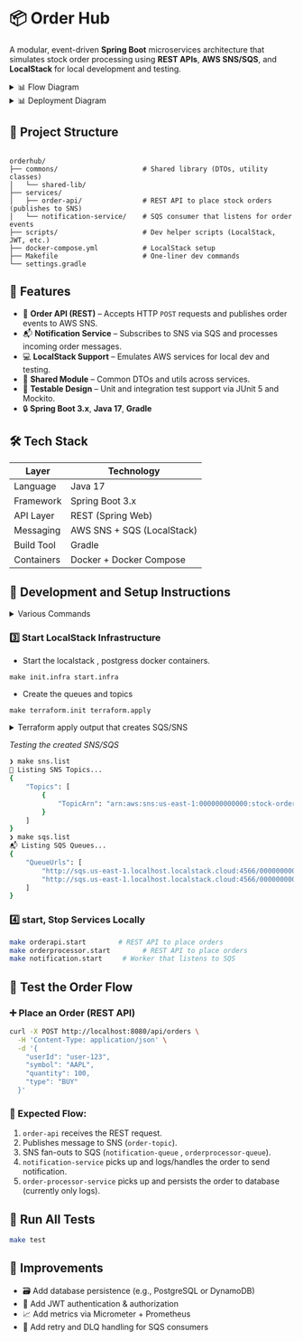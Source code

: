 
# 📦 Order Hub

A modular, event-driven **Spring Boot** microservices architecture that simulates stock order processing using **REST APIs**, **AWS SNS/SQS**, and **LocalStack** for local development and testing.

<details> <summary>📊 Flow Diagram</summary>

```mermaid
flowchart TD
    A[Client App] --> B[API Gateway / Load Balancer]
    B --> C[Order Service API - Publisher]
    C -->|REST POST| D[SNS Topic]
    D --> E[SQS Queue]
    %% Fan-out from SQS to multiple consumers
    E --> F[Order Processor Service]
    E --> G[Notification Service]

    F --> H[Database - Orders ]
    G --> I[Email/SMS Gateway]

    %% Styling
    class C,F,G service;
    classDef service fill:#e0f7fa,stroke:#00796b,stroke-width:1px;

    %% Styling
    class C,F service;
    classDef service fill:#e0f7fa,stroke:#00796b,stroke-width:1px;

```
</details>

<details> <summary>📊 Deployment Diagram</summary>

```mermaid
graph TD
    subgraph Client Side
        A[User / Frontend App]
    end

    subgraph AWS Cloud
        B[API Gateway] --> C[Order Service API - EKS]
        C --> D[SNS Topic]

        subgraph Messaging Layer
            D --> E1[SQS: Order Queue]
            D --> E2[SQS: Notification Queue]
        end

        subgraph Consumers
            E1 --> F1[Order Processor Service - EKS ]
            E2 --> F2[Notification Service - EKS]
        end

        subgraph Data Layer
            F1 --> G1[RDS / PostgreSQL - Orders]
            F2 --> G2[SES / SNS Email or SMS]
        end
    end

    %% Styling
    class C,F1,F2 service;
    classDef service fill:#e0f7fa,stroke:#00796b,stroke-width:1px;
    class B,D,E1,E2 cloud;
    classDef cloud fill:#fff8e1,stroke:#fbc02d,stroke-width:1px;

```
</details>

## 📁 Project Structure

```

orderhub/
├── commons/                     # Shared library (DTOs, utility classes)
│   └── shared-lib/
├── services/
│   ├── order-api/               # REST API to place stock orders (publishes to SNS)
│   └── notification-service/    # SQS consumer that listens for order events
├── scripts/                     # Dev helper scripts (LocalStack, JWT, etc.)
├── docker-compose.yml           # LocalStack setup
├── Makefile                     # One-liner dev commands
└── settings.gradle

```

## 🚀 Features

- 🔄 **Order API (REST)** – Accepts HTTP `POST` requests and publishes order events to AWS SNS.
- 📬 **Notification Service** – Subscribes to SNS via SQS and processes incoming order messages.
- 💻 **LocalStack Support** – Emulates AWS services for local dev and testing.
- 🔧 **Shared Module** – Common DTOs and utils across services.
- 🧪 **Testable Design** – Unit and integration test support via JUnit 5 and Mockito.
- 🔒 **Spring Boot 3.x**, **Java 17**, **Gradle**

## 🛠️ Tech Stack

| Layer      | Technology                 |
| ---------- | -------------------------- |
| Language   | Java 17                    |
| Framework  | Spring Boot 3.x            |
| API Layer  | REST (Spring Web)          |
| Messaging  | AWS SNS + SQS (LocalStack) |
| Build Tool | Gradle                     |
| Containers | Docker + Docker Compose    |


## 🚧 Development and Setup Instructions

<details><summary>Various Commands</summary>

```bash
❯ make help

Available commands:
  build               🏗️ Build all modules
  clean               🧹 Clean all builds
  clean.infra         🧹 Clean resources created for various services
  help                📖 Help message
  init                Initialize development environment prerequisites
  init.infra          🌐 Create the infrastructure
  logs.infra          📜  Localstack logs
  notification.logs   📄 Tail logs for Notification Service
  notification.run    📣 Start the Notification service
  notification.stop   ❌ Stop the Notification service
  orderapi.logs       📄 Tail logs for Order API
  orderapi.start        🚀 Start the Order API service
  orderapi.stop       ❌ Stop the Order API service
  orderprocessor.logs 📄 Tail logs for Order Processor
  orderprocessor.start  ⚙️ Start the Order Processor service
  orderprocessor.stop ❌ Stop the Order Processor service
  ps.infra            📦 Container Status
  s3.list             📂 List S3 buckets
  sns.list            📣 List SNS topics
  sqs.list            📬 List SQS queues
  ssm.list            📦 List SSM parameters
  start.infra         🚀 Start localstack services.
  stop.infra          🛑 Stop LocalStack services.
  terraform.apply     ✅ Terraform Apply
  terraform.destroy   🔥 Terraform Destroy
  terraform.fmt       🧹 Terraform Format
  terraform.init      🚀 Terraform Init
  terraform.plan      🔍 Terraform Plan
  terraform.show      📜 Terraform Show"
  test.integration    🧪 Run integration tests
  test.unit           🧪 Run unit tests
```

</details>

### 3️⃣ Start LocalStack Infrastructure

- Start the localstack , postgress docker containers.

`make init.infra start.infra`        

- Create the queues and topics

`make terraform.init terraform.apply`


<details><summary> Terraform apply output that creates SQS/SNS </summary>

```bash
✅ Terraform Apply
docker run --rm -v /Users/priyeshkannan/Workspace/project/aws-microservices-workshop-localstack/orderhub/./terraform:/workspace --network orderhub -w /workspace -e AWS_ACCESS_KEY_ID=test -e AWS_SECRET_ACCESS_KEY=test -e AWS_DEFAULT_REGION=us-east-1 hashicorp/terraform:1.8 apply -auto-approve

Terraform used the selected providers to generate the following execution
plan. Resource actions are indicated with the following symbols:
  + create

Terraform will perform the following actions:

  # aws_sns_topic.order_events_topic will be created
  + resource "aws_sns_topic" "order_events_topic" {
      + arn                         = (known after apply)
      + beginning_archive_time      = (known after apply)
      + content_based_deduplication = false
      + fifo_throughput_scope       = (known after apply)
      + fifo_topic                  = false
      + id                          = (known after apply)
      + name                        = "stock-order-events-topic"
      + name_prefix                 = (known after apply)
      + owner                       = (known after apply)
      + policy                      = (known after apply)
      + signature_version           = (known after apply)
      + tags_all                    = (known after apply)
      + tracing_config              = (known after apply)
    }

  # aws_sns_topic_subscription.notification_subscription will be created
  + resource "aws_sns_topic_subscription" "notification_subscription" {
      + arn                             = (known after apply)
      + confirmation_timeout_in_minutes = 1
      + confirmation_was_authenticated  = (known after apply)
      + endpoint                        = (known after apply)
      + endpoint_auto_confirms          = false
      + filter_policy_scope             = (known after apply)
      + id                              = (known after apply)
      + owner_id                        = (known after apply)
      + pending_confirmation            = (known after apply)
      + protocol                        = "sqs"
      + raw_message_delivery            = true
      + topic_arn                       = (known after apply)
    }

  # aws_sns_topic_subscription.order_processor_subscription will be created
  + resource "aws_sns_topic_subscription" "order_processor_subscription" {
      + arn                             = (known after apply)
      + confirmation_timeout_in_minutes = 1
      + confirmation_was_authenticated  = (known after apply)
      + endpoint                        = (known after apply)
      + endpoint_auto_confirms          = false
      + filter_policy_scope             = (known after apply)
      + id                              = (known after apply)
      + owner_id                        = (known after apply)
      + pending_confirmation            = (known after apply)
      + protocol                        = "sqs"
      + raw_message_delivery            = true
      + topic_arn                       = (known after apply)
    }

  # aws_sqs_queue.notification_queue will be created
  + resource "aws_sqs_queue" "notification_queue" {
      + arn                               = (known after apply)
      + content_based_deduplication       = false
      + deduplication_scope               = (known after apply)
      + delay_seconds                     = 0
      + fifo_queue                        = false
      + fifo_throughput_limit             = (known after apply)
      + id                                = (known after apply)
      + kms_data_key_reuse_period_seconds = (known after apply)
      + max_message_size                  = 262144
      + message_retention_seconds         = 345600
      + name                              = "notification-queue"
      + name_prefix                       = (known after apply)
      + policy                            = (known after apply)
      + receive_wait_time_seconds         = 0
      + redrive_allow_policy              = (known after apply)
      + redrive_policy                    = (known after apply)
      + sqs_managed_sse_enabled           = (known after apply)
      + tags_all                          = (known after apply)
      + url                               = (known after apply)
      + visibility_timeout_seconds        = 30
    }

  # aws_sqs_queue.order_processor_queue will be created
  + resource "aws_sqs_queue" "order_processor_queue" {
      + arn                               = (known after apply)
      + content_based_deduplication       = false
      + deduplication_scope               = (known after apply)
      + delay_seconds                     = 0
      + fifo_queue                        = false
      + fifo_throughput_limit             = (known after apply)
      + id                                = (known after apply)
      + kms_data_key_reuse_period_seconds = (known after apply)
      + max_message_size                  = 262144
      + message_retention_seconds         = 345600
      + name                              = "order-processor-queue"
      + name_prefix                       = (known after apply)
      + policy                            = (known after apply)
      + receive_wait_time_seconds         = 0
      + redrive_allow_policy              = (known after apply)
      + redrive_policy                    = (known after apply)
      + sqs_managed_sse_enabled           = (known after apply)
      + tags_all                          = (known after apply)
      + url                               = (known after apply)
      + visibility_timeout_seconds        = 30
    }

  # aws_sqs_queue_policy.notification_policy will be created
  + resource "aws_sqs_queue_policy" "notification_policy" {
      + id        = (known after apply)
      + policy    = (known after apply)
      + queue_url = (known after apply)
    }

  # aws_sqs_queue_policy.order_processor_policy will be created
  + resource "aws_sqs_queue_policy" "order_processor_policy" {
      + id        = (known after apply)
      + policy    = (known after apply)
      + queue_url = (known after apply)
    }

Plan: 7 to add, 0 to change, 0 to destroy.

Changes to Outputs:
  + notification_queue_arn    = (known after apply)
  + notification_queue_url    = (known after apply)
  + order_processor_queue_arn = (known after apply)
  + order_processor_queue_url = (known after apply)
  + sns_topic_arn             = (known after apply)
aws_sns_topic.order_events_topic: Creating...
aws_sqs_queue.order_processor_queue: Creating...
aws_sqs_queue.notification_queue: Creating...
aws_sns_topic.order_events_topic: Creation complete after 0s [id=arn:aws:sns:us-east-1:000000000000:stock-order-events-topic]
aws_sqs_queue.order_processor_queue: Still creating... [10s elapsed]
aws_sqs_queue.notification_queue: Still creating... [10s elapsed]
aws_sqs_queue.order_processor_queue: Still creating... [20s elapsed]
aws_sqs_queue.notification_queue: Still creating... [20s elapsed]
aws_sqs_queue.order_processor_queue: Creation complete after 25s [id=http://sqs.us-east-1.localhost.localstack.cloud:4566/000000000000/order-processor-queue]
aws_sns_topic_subscription.order_processor_subscription: Creating...
aws_sqs_queue_policy.order_processor_policy: Creating...
aws_sns_topic_subscription.order_processor_subscription: Creation complete after 0s [id=arn:aws:sns:us-east-1:000000000000:stock-order-events-topic:66be11b5-2ea9-415b-a240-7e0b0d63d27d]
aws_sqs_queue.notification_queue: Creation complete after 26s [id=http://sqs.us-east-1.localhost.localstack.cloud:4566/000000000000/notification-queue]
aws_sqs_queue_policy.notification_policy: Creating...
aws_sns_topic_subscription.notification_subscription: Creating...
aws_sns_topic_subscription.notification_subscription: Creation complete after 0s [id=arn:aws:sns:us-east-1:000000000000:stock-order-events-topic:7dd81067-400b-48f6-8ae6-5a1326a67108]
aws_sqs_queue_policy.order_processor_policy: Still creating... [10s elapsed]
aws_sqs_queue_policy.notification_policy: Still creating... [10s elapsed]
aws_sqs_queue_policy.order_processor_policy: Still creating... [20s elapsed]
aws_sqs_queue_policy.notification_policy: Still creating... [20s elapsed]
aws_sqs_queue_policy.order_processor_policy: Creation complete after 25s [id=http://sqs.us-east-1.localhost.localstack.cloud:4566/000000000000/order-processor-queue]
aws_sqs_queue_policy.notification_policy: Creation complete after 25s [id=http://sqs.us-east-1.localhost.localstack.cloud:4566/000000000000/notification-queue]

Apply complete! Resources: 7 added, 0 changed, 0 destroyed.

Outputs:

notification_queue_arn = "arn:aws:sqs:us-east-1:000000000000:notification-queue"
notification_queue_url = "http://sqs.us-east-1.localhost.localstack.cloud:4566/000000000000/notification-queue"
order_processor_queue_arn = "arn:aws:sqs:us-east-1:000000000000:order-processor-queue"
order_processor_queue_url = "http://sqs.us-east-1.localhost.localstack.cloud:4566/000000000000/order-processor-queue"
sns_topic_arn = "arn:aws:sns:us-east-1:000000000000:stock-order-events-topic"

```
</details>

*Testing the created SNS/SQS*

```bash
❯ make sns.list
📣 Listing SNS Topics...
{
    "Topics": [
        {
            "TopicArn": "arn:aws:sns:us-east-1:000000000000:stock-order-events-topic"
        }
    ]
}
❯ make sqs.list
📬 Listing SQS Queues...
{
    "QueueUrls": [
        "http://sqs.us-east-1.localhost.localstack.cloud:4566/000000000000/order-processor-queue",
        "http://sqs.us-east-1.localhost.localstack.cloud:4566/000000000000/notification-queue"
    ]
}
```

### 4️⃣ start, Stop Services Locally

```bash
make orderapi.start        # REST API to place orders
make orderprocessor.start        # REST API to place orders
make notification.start     # Worker that listens to SQS
```

## 🧪 Test the Order Flow

### ➕ Place an Order (REST API)

```bash
curl -X POST http://localhost:8080/api/orders \
  -H 'Content-Type: application/json' \
  -d '{
    "userId": "user-123",
    "symbol": "AAPL",
    "quantity": 100,
    "type": "BUY"
  }'
```

### 🔄 Expected Flow:

1. `order-api` receives the REST request.
2. Publishes message to SNS (`order-topic`).
3. SNS fan-outs to SQS (`notification-queue` , `orderprocessor-queue`).
4. `notification-service` picks up and logs/handles the order to send notification.
5. `order-processor-service` picks up and persists the order to database (currently only logs).

## 🧪 Run All Tests

```bash
make test
```

## 📌 Improvements

* 🗃️ Add database persistence (e.g., PostgreSQL or DynamoDB)
* 🔐 Add JWT authentication & authorization
* 📈 Add metrics via Micrometer + Prometheus
* 🔁 Add retry and DLQ handling for SQS consumers
